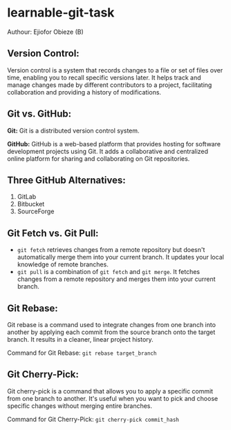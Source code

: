 # learnable-git-task
Authour: Ejiofor Obieze (B)

## Version Control:

Version control is a system that records changes to a file or set of files over time, enabling you to recall specific versions later. It helps track and manage changes made by different contributors to a project, facilitating collaboration and providing a history of modifications.

## Git vs. GitHub:

**Git:**
Git is a distributed version control system.

**GitHub:**
GitHub is a web-based platform that provides hosting for software development projects using Git. It adds a collaborative and centralized online platform for sharing and collaborating on Git repositories.

## Three GitHub Alternatives:

1. GitLab
2. Bitbucket
3. SourceForge

## Git Fetch vs. Git Pull:

- `git fetch` retrieves changes from a remote repository but doesn't automatically merge them into your current branch. It updates your local knowledge of remote branches.
- `git pull` is a combination of `git fetch` and `git merge`. It fetches changes from a remote repository and merges them into your current branch.

## Git Rebase:

Git rebase is a command used to integrate changes from one branch into another by applying each commit from the source branch onto the target branch. It results in a cleaner, linear project history.

Command for Git Rebase: `git rebase target_branch`

## Git Cherry-Pick:

Git cherry-pick is a command that allows you to apply a specific commit from one branch to another. It's useful when you want to pick and choose specific changes without merging entire branches.

Command for Git Cherry-Pick: `git cherry-pick commit_hash`
